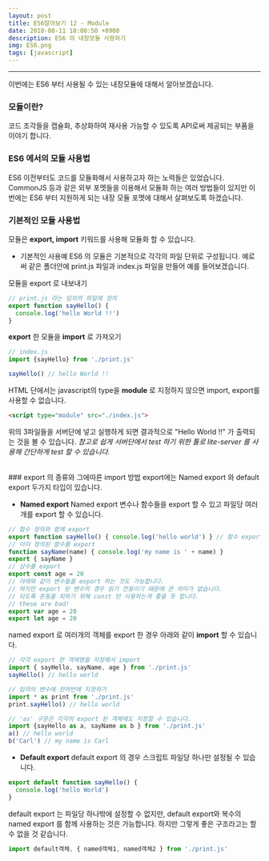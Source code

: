 ```yaml
---
layout: post
title: ES6알아보기 12 - Module
date: 2018-08-11 18:00:50 +0900
description: ES6 의 내장모듈 사용하기
img: ES6.png
tags: [javascript]
---
```

------------------------------------------------

이번에는 ES6 부터 사용될 수 있는 내장모듈에 대해서 알아보겠습니다.

### 모듈이란?
코드 조각들을 캡슐화, 추상화하여 재사용 가능할 수 있도록 API로써 제공되는 부품을 이야기 합니다.

### ES6 에서의 모듈 사용법
ES6 이전부터도 코드를 모듈화해서 사용하고자 하는 노력들은 있었습니다. CommonJS 등과 같은 외부 포멧들을 이용해서 모듈화 하는 여러 방법들이 있지만 이번에는 ES6 부터 지원하게 되는 내장 모듈 포멧에 대해서 살펴보도록 하겠습니다.

### 기본적인 모듈 사용법
모듈은 **export, import** 키워드를 사용해 모듈화 할 수 있습니다.

- 기본적인 사용예
ES6 의 모듈은 기본적으로 각각의 파일 단위로 구성됩니다. 예로써 같은 폴더안에 print.js 파일과 index.js 파일을 만들어 예를 들어보겠습니다.

모듈을 export 로 내보내기
```javascript
// print.js 라는 임의의 파일에 정의
export function sayHello() {
  console.log('hello World !!')
}
```
**export** 한 모듈을 **import** 로 가져오기
```javascript
// index.js
import {sayHello} from './print.js'

sayHello() // hello World !!
```

HTML 단에서는 javascript의 type을 **module** 로 지정하지 않으면
import, export를 사용할 수 없습니다.
```html
<script type="module" src="./index.js">
```

위의 3파일들을 서버단에 넣고 실행하게 되면 결과적으로 "Hello World !!" 가 출력되는 것을 볼 수 있습니다. *참고로 쉽게 서버단에서 test 하기 위한 툴로 lite-server 를 사용해 간단하게 test 할 수 있습니다.*

<br/>
### export 의 종류와 그에따른 import 방법
export에는 Named export 와 default export 두가지 타입이 있습니다.

- **Named export**
Named export 변수나 함수들을 export 할 수 있고 파일당 여러개를 export 할 수 있습니다.
```javascript
// 함수 정의와 함께 export
export function sayHello() { console.log('hello world') } // 함수 export
// 이미 정의된 함수를 export
function sayName(name) { console.log('my name is ' + name) }
export { sayName }
// 상수를 export
export const age = 20
// 아래와 같이 변수들을 export 하는 것도 가능합니다.
// 하지만 export 된 변수의 경우 읽기 전용이기 때문에 큰 의미가 없습니다.
// 되도록 혼동을 피하기 위해 const 만 사용하는게 좋을 듯 합니다.
// these are bad!
export var age = 20
export let age = 20
```

named export 로 여러개의 객체를 export 한 경우 아래와 같이 **import** 할 수 있습니다.
```javascript
// 각각 export 한 객체명을 지정해서 import
import { sayHello, sayName, age } from './print.js'
sayHello() // hello world

// 임의의 변수에 한꺼번에 지정하기
import * as print from './print.js'
print.sayHello() // hello world

// 'as' 구문은 각각의 export 된 객체에도 지정할 수 있습니다.
import {sayHello as a, sayName as b } from './print.js'
a() // hello world
b('Carl') // my name is Carl
```

- **Default export**
default export 의 경우 스크립트 파일당 하나만 설정될 수 있습니다.
```javascript
export default function sayHello() {
  console.log('hello World')
}
```

default export 는 파일당 하나밖에 설정할 수 없지만, default export와 복수의 named export 를 함께 사용하는 것은 가능합니다. 하지만 그렇게 좋은 구조라고는 할 수 없을 것 같습니다.
```javascript
import default객체, { named객체1, named객체2 } from './print.js'
```
